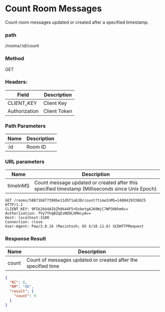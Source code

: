 # Count Room Messages
Count room messages updated or created after a specified timestamp.

### path
/rooms/:id/count

### Method
GET

### Headers:

| Field         | Description  |
| ------------- | ------------ |
| CLIENT_KEY    | Client Key   |
| Authorization | Client Token |

### Path Parameters

| Name        | Description |
| ----------- | ----------- |
| :id         | Room ID     |

### URL parameters
| Name          | Description |
| ------------- | ----------- |
| timeInMS      | Count message updated or created after this specified timestamp (Milliseconds since Unix Epoch) |


```
GET /rooms/58871b877390be11d5f1ab30/count?timeInMS=1488429338625 HTTP/1.1
CLIENT_KEY: 9FSk26d4AIbZh0k44F5+DzbetgAJA9WjC7WP36Khm6c=
Authorization: fVy7YhqBZqEzNO9LhMmcyA==
Host: localhost:3100
Connection: close
User-Agent: Paw/3.0.16 (Macintosh; OS X/10.11.6) GCDHTTPRequest
```

### Response Result

| Name        | Description |
| ----------- | ----------- |
| count       | Count of messages updated or created after the specified time |

```json
{
  "RC": 0,
  "RM": "OK",
  "result": {
    "count": 9
  }
}
```